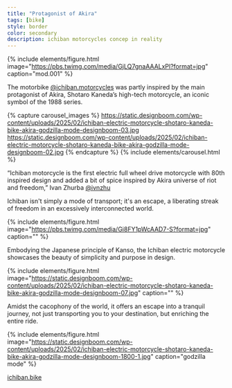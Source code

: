 ```yaml
---
title: "Protagonist of Akira"
tags: [bike]
style: border
color: secondary
description: ichiban motorcycles concep in reality
---
```

{% include elements/figure.html image="https://pbs.twimg.com/media/GjLQ7gnaAAALxPl?format=jpg" caption="mod.001" %}

The motorbike [@ichiban.motorcycles](https://www.instagram.com/ichiban.motorcycles/) was partly inspired by the main protagonist of Akira, Shotaro Kaneda’s high-tech motorcycle, an iconic symbol of the 1988 series.

{% capture carousel_images %}
https://static.designboom.com/wp-content/uploads/2025/02/ichiban-electric-motorcycle-shotaro-kaneda-bike-akira-godzilla-mode-designboom-03.jpg
https://static.designboom.com/wp-content/uploads/2025/02/ichiban-electric-motorcycle-shotaro-kaneda-bike-akira-godzilla-mode-designboom-02.jpg
{% endcapture %}
{% include elements/carousel.html %}

“Ichiban motorcycle is the first electric full wheel drive motorcycle with 80th inspired design and added a bit of spice inspired by Akira universe of riot and freedom,” Ivan Zhurba [@ivnzhu](https://www.instagram.com/ivnzhu/)

Ichiban isn't simply a mode of transport; it's an escape, a liberating streak of freedom in an excessively interconnected world.

{% include elements/figure.html image="https://pbs.twimg.com/media/Gi8FY1pWcAAD7-S?format=jpg" caption="" %}

Embodying the Japanese principle of Kanso, the Ichiban electric motorcycle showcases the beauty of simplicity and purpose in design.

{% include elements/figure.html image="https://static.designboom.com/wp-content/uploads/2025/02/ichiban-electric-motorcycle-shotaro-kaneda-bike-akira-godzilla-mode-designboom-07.jpg" caption="" %}

Amidst the cacophony of the world, it offers an escape into a tranquil journey, not just transporting you to your destination, but enriching the entire ride.

{% include elements/figure.html image="https://static.designboom.com/wp-content/uploads/2025/02/ichiban-electric-motorcycle-shotaro-kaneda-bike-akira-godzilla-mode-designboom-1800-1.jpg" caption="godzilla mode" %}

[ichiban.bike](https://www.ichiban.bike/)

